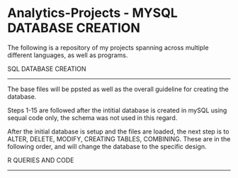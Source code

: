 # Analytics-Projects - MYSQL DATABASE CREATION
The following is a repository of my projects spanning across multiple different languages, as well as programs.

SQL DATABASE CREATION
________


The base files will be ppsted as well as the overall guideline for creating the database.

Steps 1-15 are followed after the intitial database is created in mySQL using sequal code only, the schema was not used in this regard.

After the initial database is setup and the files are loaded, the next step is to ALTER, DELETE, MODIFY, CREATING TABLES, COMBINING. These are in the following order, and will change the database to the specific design.



R QUERIES AND CODE
___________
